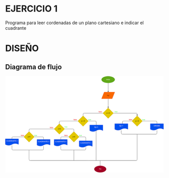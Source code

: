 # EJERCICIO 1
Programa para leer cordenadas de un plano cartesiano e indicar el cuadrante
# DISEÑO

## Diagrama de flujo

![Diagrama de flujo](diagrama.png "Diagrama de flujo")
